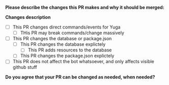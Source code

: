 **Please describe the changes this PR makes and why it should be merged:**


**Changes description**  
- [ ] This PR changes direct commands/events for Yuga
  - [ ] THis PR may break commands/change massively

- [ ] This PR changes the database or package.json
  - [ ] This PR changes the database explictely
    -[ ] This PR adds resources to the database
  - [ ] This PR changes the package.json explictely 

- [ ] This PR does not affect the bot whatsoever, and only affects visible github stuff

**Do you agree that your PR can be changed as needed, when needed?**